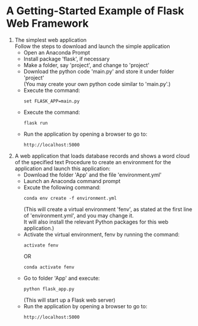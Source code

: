 # A Getting-Started Example of Flask Web Framework
1. The simplest web application <br />
   Follow the steps to download and launch the simple application <br />
   - Open an Anaconda Prompt <br />
   - Install package 'flask', if necessary <br />
   - Make a folder, say 'project', and change to 'project' <br />
   - Download the python code 'main.py' and store it under folder 'project' <br />
     (You may create your own python code similar to 'main.py'.) <br />
   - Execute the command: <br />
     ```
     set FLASK_APP=main.py
     ```
   - Execute the command:
     ```
     flask run
     ```
   - Run the application by opening a browser to go to: <br />
     ```
     http://localhost:5000
     ```
1. A web application that loads database records and shows a word cloud of the specified text
   Procedure to create an environment for the application and launch this application: <br />
   - Download the folder 'App' and the file 'environment.yml' <br />
   - Launch an Anaconda command prompt <br />
   - Excute the following command: <br />
     ```
     conda env create -f environment.yml
     ```
     (This will create a virtual environment 'fenv', as stated at the first line of 'environment.yml', and you may change it. <br />
      It will also install the relevant Python packages for this web application.) <br />
   - Activate the virtual environment, fenv by running the command:
     ```
     activate fenv
     ```
     OR
     ```
     conda activate fenv
     ```
   - Go to folder 'App' and execute: <br />
     ```
     python flask_app.py
     ```
     (This will start up a Flask web server) <br />
   - Run the application by opening a browser to go to: <br />
     ```
     http://localhost:5000
     ```
